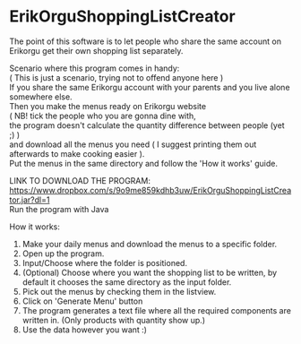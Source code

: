 # ErikOrguShoppingListCreator

The point of this software is to let people who share the same account on Erikorgu get their own shopping list separately. <br />

Scenario where this program comes in handy: <br />
( This is just a scenario, trying not to offend anyone here ) <br />
If you share the same Erikorgu account with your parents and you live alone somewhere else.  <br />
Then you make the menus ready on Erikorgu website <br />
( NB! tick the people who you are gonna dine with,  <br />
the program doesn't calculate the quantity difference between people (yet ;) ) <br />
and download all the menus you need ( I suggest printing them out afterwards to make cooking easier ). <br />
Put the menus in the same directory and follow the 'How it works' guide. <br />

LINK TO DOWNLOAD THE PROGRAM: https://www.dropbox.com/s/9o9me859kdhb3uw/ErikOrguShoppingListCreator.jar?dl=1 <br />
Run the program with Java 

How it works: <br />
1. Make your daily menus and download the menus to a specific folder.  <br />
2. Open up the program.  <br />
3. Input/Choose where the folder is positioned.  <br />
4. (Optional) Choose where you want the shopping list to be written, by default it chooses the same directory as the input folder.  <br />
5. Pick out the menus by checking them in the listview.  <br />
6. Click on 'Generate Menu' button  <br />
7. The program generates a text file where all the required components are written in. (Only products with quantity show up.)  <br />
8. Use the data however you want :)  <br />

